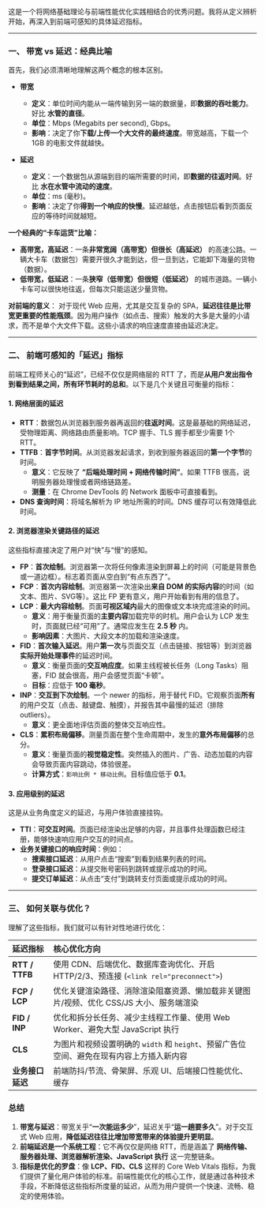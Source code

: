 这是一个将网络基础理论与前端性能优化实践相结合的优秀问题。我将从定义辨析开始，再深入到前端可感知的具体延迟指标。

---

### 一、 带宽 vs 延迟：经典比喻

首先，我们必须清晰地理解这两个概念的根本区别。

*   **带宽**
    *   **定义**：单位时间内能从一端传输到另一端的数据量，即**数据的吞吐能力**。好比 **水管的直径**。
    *   **单位**：Mbps (Megabits per second), Gbps。
    *   **影响**：决定了你**下载/上传一个大文件的最终速度**。带宽越高，下载一个 1GB 的电影文件就越快。

*   **延迟**
    *   **定义**：一个数据包从源端到目的端所需要的时间，即**数据的往返时间**。好比 **水在水管中流动的速度**。
    *   **单位**：ms (毫秒)。
    *   **影响**：决定了你**得到一个响应的快慢**。延迟越低，点击按钮后看到页面反应的等待时间就越短。

**一个经典的“卡车运货”比喻：**
*   **高带宽，高延迟**：一条**非常宽阔（高带宽）但很长（高延迟）** 的高速公路。一辆大卡车（数据包）需要开很久才能到达，但一旦到达，它能卸下海量的货物（数据）。
*   **低带宽，低延迟**：一条**狭窄（低带宽）但很短（低延迟）** 的城市道路。一辆小卡车可以很快地往返，但每次只能运送少量货物。

**对前端的意义**：
对于现代 Web 应用，尤其是交互复杂的 SPA，**延迟往往是比带宽更重要的性能瓶颈**。因为用户操作（如点击、搜索）触发的大多是大量的小请求，而不是单个大文件下载。这些小请求的响应速度直接由延迟决定。

---

### 二、 前端可感知的「延迟」指标

前端工程师关心的“延迟”，已经不仅仅是网络层的 RTT 了，而是**从用户发出指令到看到结果之间，所有环节耗时的总和**。以下是几个关键且可衡量的指标：

#### 1. 网络层面的延迟

*   **RTT**：数据包从浏览器到服务器再返回的**往返时间**。这是最基础的网络延迟，受物理距离、网络路由质量影响。TCP 握手、TLS 握手都至少需要 1个 RTT。
*   **TTFB**：**首字节时间**。从浏览器发起请求，到收到服务器返回的**第一个字节**的时间。
    *   **意义**：它反映了 **“后端处理时间 + 网络传输时间”**。如果 TTFB 很高，说明服务器处理慢或者网络链路差。
    *   **测量**：在 Chrome DevTools 的 Network 面板中可直接看到。
*   **DNS 查询时间**：将域名解析为 IP 地址所需的时间。DNS 缓存可以有效降低此时间。

#### 2. 浏览器渲染关键路径的延迟

这些指标直接决定了用户对“快”与“慢”的感知。

*   **FP**：**首次绘制**。浏览器第一次将任何像素渲染到屏幕上的时间（可能是背景色或一道边框）。标志着页面从空白到“有点东西了”。
*   **FCP**：**首次内容绘制**。浏览器第一次渲染出**来自 DOM 的实际内容**的时间（如文本、图片、SVG等）。这比 FP 更有意义，用户开始看到有用的信息了。
*   **LCP**：**最大内容绘制**。页面**可视区域内**最大的图像或文本块完成渲染的时间。
    *   **意义**：用于衡量页面的**主要内容**加载完毕的时机。用户会认为 LCP 发生时，页面就已经“可用”了。通常应发生在 **2.5 秒** 内。
    *   **影响因素**：大图片、大段文本的加载和渲染速度。
*   **FID**：**首次输入延迟**。用户**第一次**与页面交互（点击链接、按钮等）到浏览器**实际开始处理事件**的延迟时间。
    *   **意义**：衡量页面的**交互响应度**。如果主线程被长任务（Long Tasks）阻塞，FID 就会很高，用户会感觉页面“卡顿”。
    *   **目标**：应低于 **100 毫秒**。
*   **INP**：**交互到下次绘制**。一个 newer 的指标，用于替代 FID。它观察页面**所有**的用户交互（点击、敲键盘、触摸），并报告其中最慢的延迟（排除 outliers）。
    *   **意义**：更全面地评估页面的整体交互响应性。
*   **CLS**：**累积布局偏移**。测量页面在整个生命周期中，发生的**意外布局偏移**的总分。
    *   **意义**：衡量页面的**视觉稳定性**。突然插入的图片、广告、动态加载的内容会导致页面内容跳动，体验很差。
    *   **计算方式**：`影响比例 * 移动比例`。目标值应低于 **0.1**。

#### 3. 应用级别的延迟

这是从业务角度定义的延迟，与用户体验直接挂钩。

*   **TTI**：**可交互时间**。页面已经渲染出足够的内容，并且事件处理函数已经注册，能够快速响应用户交互的时间点。
*   **业务关键接口的响应时间**：例如：
    *   **搜索接口延迟**：从用户点击“搜索”到看到结果列表的时间。
    *   **登录接口延迟**：从提交账号密码到跳转或提示成功的时间。
    *   **提交订单延迟**：从点击“支付”到跳转支付页面或提示成功的时间。

---

### 三、 如何关联与优化？

理解了这些指标，我们就可以有针对性地进行优化：

| 延迟指标 | 核心优化方向 |
| :--- | :--- |
| **RTT / TTFB** | 使用 CDN、后端优化、数据库查询优化、开启 HTTP/2/3、预连接 (`<link rel="preconnect">`) |
| **FCP / LCP** | 优化关键渲染路径、消除渲染阻塞资源、懒加载非关键图片/视频、优化 CSS/JS 大小、服务端渲染 |
| **FID / INP** | 优化和拆分长任务、减少主线程工作量、使用 Web Worker、避免大型 JavaScript 执行 |
| **CLS** | 为图片和视频设置明确的 `width` 和 `height`、预留广告位空间、避免在现有内容上方插入新内容 |
| **业务接口延迟** | 前端防抖/节流、骨架屏、乐观 UI、后端接口性能优化、缓存 |

### 总结

1.  **带宽与延迟**：带宽关乎“**一次能运多少**”，延迟关乎“**运一趟要多久**”。对于交互式 Web 应用，**降低延迟往往比增加带宽带来的体验提升更明显**。
2.  **前端延迟是一个系统工程**：它不再仅仅是网络 RTT，而是涵盖了 **网络传输、服务器处理、浏览器解析渲染、JavaScript 执行** 这一完整链条。
3.  **指标是优化的罗盘**：像 **LCP、FID、CLS** 这样的 Core Web Vitals 指标，为我们提供了量化用户体验的标准。前端性能优化的核心工作，就是通过各种技术手段，不断降低这些指标所度量的延迟，从而为用户提供一个快速、流畅、稳定的使用体验。